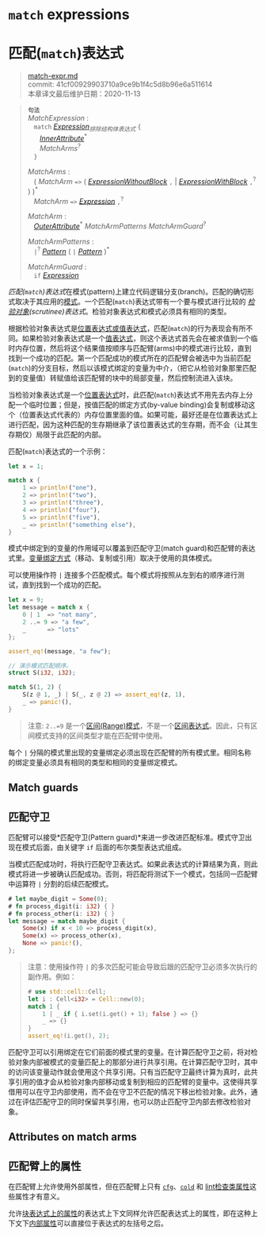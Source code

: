# `match` expressions
# 匹配(`match`)表达式

>[match-expr.md](https://github.com/rust-lang/reference/blob/master/src/expressions/match-expr.md)\
>commit: 41cf00929903710a9ce9b1f4c5d8b96e6a511614 \
>本章译文最后维护日期：2020-11-13

> **<sup>句法</sup>**\
> _MatchExpression_ :\
> &nbsp;&nbsp; `match` [_Expression_]<sub>_排除结构体表达式_</sub> `{`\
> &nbsp;&nbsp; &nbsp;&nbsp; [_InnerAttribute_]<sup>\*</sup>\
> &nbsp;&nbsp; &nbsp;&nbsp; _MatchArms_<sup>?</sup>\
> &nbsp;&nbsp; `}`
>
> _MatchArms_ :\
> &nbsp;&nbsp; ( _MatchArm_ `=>`
>                             ( [_ExpressionWithoutBlock_][_Expression_] `,`
>                             | [_ExpressionWithBlock_][_Expression_] `,`<sup>?</sup> )
>                           )<sup>\*</sup>\
> &nbsp;&nbsp; _MatchArm_ `=>` [_Expression_] `,`<sup>?</sup>
>
> _MatchArm_ :\
> &nbsp;&nbsp; [_OuterAttribute_]<sup>\*</sup> _MatchArmPatterns_ _MatchArmGuard_<sup>?</sup>
>
> _MatchArmPatterns_ :\
> &nbsp;&nbsp; `|`<sup>?</sup> [_Pattern_] ( `|` [_Pattern_] )<sup>\*</sup>
>
> _MatchArmGuard_ :\
> &nbsp;&nbsp; `if` [_Expression_]

*匹配(`match`)表达式*在模式(pattern)上建立代码逻辑分支(branch)。匹配的确切形式取决于其应用的[模式][pattern]。一个匹配(`match`)表达式带有一个要与模式进行比较的 *[检验对象][scrutinee](scrutinee)表达式*。检验对象表达式和模式必须具有相同的类型。

根据检验对象表达式是[位置表达式或值表达式][place expression]，匹配(`match`)的行为表现会有所不同。如果检验对象表达式是一个[值表达式][value expression]，则这个表达式首先会在被求值到一个临时内存位置，然后将这个结果值按顺序与匹配臂(arms)中的模式进行比较，直到找到一个成功的匹配。第一个匹配成功的模式所在的匹配臂会被选中为当前匹配(`match`)的分支目标，然后以该模式绑定的变量为中介，（把它从检验对象那里匹配到的变量值）转赋值给该匹配臂的块中的局部变量，然后控制流进入该块。

当检验对象表达式是一个[位置表达式][place expression]时，此匹配(`match`)表达式不用先去内存上分配一个临时位置；但是，按值匹配的绑定方式(by-value binding)会复制或移动这个（位置表达式代表的）内存位置里面的值。如果可能，最好还是在位置表达式上进行匹配，因为这种匹配的生存期继承了该位置表达式的生存期，而不会（让其生存期仅）局限于此匹配的内部。

匹配(`match`)表达式的一个示例：

```rust
let x = 1;

match x {
    1 => println!("one"),
    2 => println!("two"),
    3 => println!("three"),
    4 => println!("four"),
    5 => println!("five"),
    _ => println!("something else"),
}
```

模式中绑定到的变量的作用域可以覆盖到匹配守卫(match guard)和匹配臂的表达式里。[变量绑定方式][binding mode]（移动、复制或引用）取决于使用的具体模式。

可以使用操作符 `|` 连接多个匹配模式。每个模式将按照从左到右的顺序进行测试，直到找到一个成功的匹配。

```rust
let x = 9;
let message = match x {
    0 | 1  => "not many",
    2 ..= 9 => "a few",
    _      => "lots"
};

assert_eq!(message, "a few");

// 演示模式匹配顺序。
struct S(i32, i32);

match S(1, 2) {
    S(z @ 1, _) | S(_, z @ 2) => assert_eq!(z, 1),
    _ => panic!(),
}
```

> 注意: `2..=9` 是一个[区间(Range)模式][Range Pattern]，不是一个[区间表达式][Range Expression]。因此，只有区间模式支持的区间类型才能在匹配臂中使用。

每个 `|` 分隔的模式里出现的变量绑定必须出现在匹配臂的所有模式里。相同名称的绑定变量必须具有相同的类型和相同的变量绑定模式。

## Match guards
## 匹配守卫

匹配臂可以接受*匹配守卫(Pattern guard)*来进一步改进匹配标准。模式守卫出现在模式后面，由关键字 `if` 后面的布尔类型表达式组成。

当模式匹配成功时，将执行匹配守卫表达式。如果此表达式的计算结果为真，则此模式将进一步被确认匹配成功。否则，将匹配将测试下一个模式，包括同一匹配臂中运算符 `|` 分割的后续匹配模式。

```rust
# let maybe_digit = Some(0);
# fn process_digit(i: i32) { }
# fn process_other(i: i32) { }
let message = match maybe_digit {
    Some(x) if x < 10 => process_digit(x),
    Some(x) => process_other(x),
    None => panic!(),
};
```

> 注意：使用操作符 `|` 的多次匹配可能会导致后跟的匹配守卫必须多次执行的副作用。例如：
>
> ```rust
> # use std::cell::Cell;
> let i : Cell<i32> = Cell::new(0);
> match 1 {
>     1 | _ if { i.set(i.get() + 1); false } => {}
>     _ => {}
> }
> assert_eq!(i.get(), 2);
> ```

匹配守卫可以引用绑定在它们前面的模式里的变量。在计算匹配守卫之前，将对检验对象内部被模式的变量匹配上的那部分进行共享引用。在计算匹配守卫时，其中的访问该变量动作就会使用这个共享引用。只有当匹配守卫最终计算为真时，此共享引用的值才会从检验对象内部移动或复制到相应的匹配臂的变量中。这使得共享借用可以在守卫内部使用，而不会在守卫不匹配的情况下移出检验对象。此外，通过在评估匹配守卫的同时保留共享引用，也可以防止匹配守卫内部去修改检验对象。

## Attributes on match arms
## 匹配臂上的属性

在匹配臂上允许使用外部属性，但在匹配臂上只有 [`cfg`]、[`cold`] 和 [lint检查类属性][lint check attributes]这些属性才有意义。

允许[块表达式上的属性][attributes on block expressions]的表达式上下文同样允许匹配表达式上的属性，即在这种上下文下[内部属性][Inner attributes]可以直接位于表达式的左括号之后。

[_Expression_]: ../expressions.md
[place expression]: ../expressions.md#place-expressions-and-value-expressions
[value expression]: ../expressions.md#place-expressions-and-value-expressions
[_InnerAttribute_]: ../attributes.md
[_OuterAttribute_]: ../attributes.md
[`cfg`]: ../conditional-compilation.md
[`cold`]: ../attributes/codegen.md#the-cold-attribute
[lint check attributes]: ../attributes/diagnostics.md#lint-check-attributes
[Range Expression]: range-expr.md

[_Pattern_]: ../patterns.md
[pattern]: ../patterns.md
[Inner attributes]: ../attributes.md
[Range Pattern]: ../patterns.md#range-patterns
[attributes on block expressions]: block-expr.md#attributes-on-block-expressions
[binding mode]: ../patterns.md#binding-modes
[scrutinee]: ../glossary.md#scrutinee

<!-- 2020-11-12-->
<!-- checked -->
